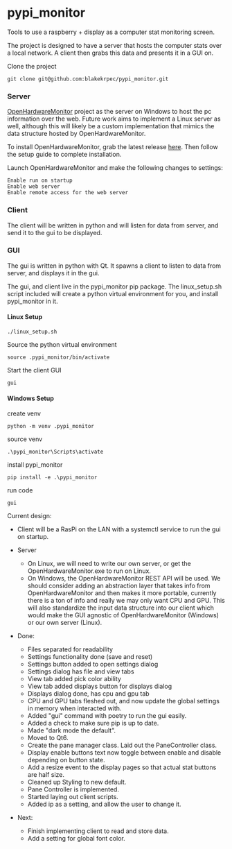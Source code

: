 # pypi_monitor
Tools to use a raspberry + display as a computer stat monitoring screen. 

The project is designed to have a server that hosts the computer stats over a local network. A client then grabs this data and presents it in a GUI on. 

Clone the project
```
git clone git@github.com:blakekrpec/pypi_monitor.git
```

### Server
[OpenHardwareMonitor](https://github.com/hexagon-oss/openhardwaremonitor) project as the server on Windows to host the pc information over the web. Future work aims to implement a Linux server as well, although this will likely be a custom implementation that mimics the data structure hosted by OpenHardwareMonitor.

To install OpenHardwareMonitor, grab the latest release [here](https://github.com/hexagon-oss/openhardwaremonitor/releases). Then follow the setup guide to complete installation. 

Launch OpenHardwareMonitor and make the following changes to settings:

    Enable run on startup
    Enable web server
    Enable remote access for the web server

### Client 
The client will be written in python and will listen for data from server, and send it to the gui to be displayed. 

### GUI
The gui is written in python with Qt. It spawns a client to listen to data from server, and displays it in the gui.

The gui, and client live in the pypi_monitor pip package. The linux_setup.sh script included will create a python virtual environment for you, and install pypi_monitor in it.

#### Linux Setup
```
./linux_setup.sh
```
Source the python virtual environment
```
source .pypi_monitor/bin/activate
```
Start the client GUI
```
gui
```

#### Windows Setup

create venv
```
python -m venv .pypi_monitor
```
source venv
```
.\pypi_monitor\Scripts\activate
```
install pypi_monitor 
```
pip install -e .\pypi_monitor
```
run code 
```
gui
```

Current design:

- Client will be a RasPi on the LAN with a systemctl service to run the gui on startup.

- Server
    - On Linux, we will need to write our own server, or get the OpenHardwareMonitor.exe to run on Linux.
    - On Windows, the OpenHardwareMonitor REST API will be used. We should consider adding an abstraction layer that takes info from OpenHardwareMonitor and then makes it more portable, currently there is a ton of info and really we may only want CPU and GPU. This will also standardize the input data structure into our client which would make the GUI agnostic of OpenHardwareMonitor (Windows) or our own server (Linux).  

- Done: 
    - Files separated for readability 
    - Settings functionality done (save and reset)
    - Settings button added to open settings dialog
    - Settings dialog has file and view tabs 
    - View tab added pick color ability 
    - View tab added displays button for displays dialog
    - Displays dialog done, has cpu and gpu tab
    - CPU and GPU tabs fleshed out, and now update the global settings in memory when interacted with.  
    - Added "gui" command with poetry to run the gui easily.
    - Added a check to make sure pip is up to date. 
    - Made "dark mode the default".
    - Moved to Qt6.
    - Create the pane manager class. Laid out the PaneController class. 
    - Display enable buttons text now toggle between enable and disable depending on button state. 
    - Add a resize event to the display pages so that actual stat buttons are half size.
    - Cleaned up Styling to new default. 
    - Pane Controller is implemented. 
    - Started laying out client scripts. 
    - Added ip as a setting, and allow the user to change it. 

- Next:
    - Finish implementing client to read and store data. 
    - Add a setting for global font color. 

